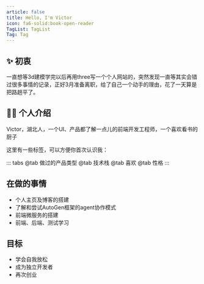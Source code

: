 ```yaml
---
article: false
title: Hello, I'm Victor
icon: fa6-solid:book-open-reader
TagList: TagList
Tag: Tag
---
```


## ✨ 初衷

一直想等3d建模学完以后再用three写一个个人网站的，突然发现一直等其实会错过很多事情的记录，正好3月准备离职，给了自己一个动手的理由，花了一天算是把路趟平了。

## 👨‍💻 个人介绍

Victor，湖北人，一个UI、产品都了解一点儿的前端开发工程师，一个喜欢看书的厨子

这里有一些标签，可以方便你首次认识我：

::: tabs
@tab 做过的产品类型
<TagList :tags="[`网站`,`H5`,`小程序`,`浏览器插件`,`博客`]" />
@tab 技术栈
<TagList label="基础语言" :tags="[`HTML`,`CSS`,`es6 +`,`Typescipt`,`Node.js`]" />
<TagList label="主流框架" :tags="[`React`,`Vue`,`Express`]" />
<TagList label="常用的库" :tags="[`zustand`,`react-redux`,`react-router`,`Vuex`,`vue-router`,`Mock.js`,`axios`,]" />
<TagList label="UI 框架" :tags="[`Unocss`,`Tailwind`,`headlessui`,`antd`,`element`]" />
<TagList label="打包工具" :tags="[`Vite`,`webpack`,`git`]" />
<TagList label="可视化库" :tags="[`three.js`,`cytoscape.js`,`echarts.js`]" />
<TagList label="Web3相关" :tags="[`Wagmi`,`metamask.js`,`web3.js`,`ethers.js`]" />
@tab 喜欢
<TagList :tags="[`解决问题的产品`,`令人惊艳的设计`,`观感优雅的代码`,`舌尖跳舞的美食`,`拨动人心的文字`,`平静心灵的音乐`,`萍水相逢的温暖`,`淡泊如水的友谊`,`真诚善意的聊天`,`抬头明媚的阳光`]"/>
@tab 性格
<TagList :tags="[`ISTJ`,`分享`,`责任心`]" />
:::

## 在做的事情

- 个人主页及博客的搭建
- 了解和尝试AutoGen框架的agent协作模式
- 前端微服务的搭建
- 前端、后端、测试学习

## 目标

- 学会自我放松
- 成为独立开发者
- 再次创业
